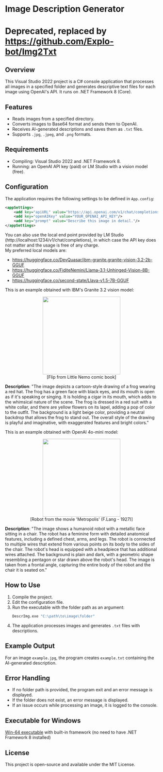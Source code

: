 ﻿# Image Description Generator

# Deprecated, replaced by https://github.com/Explo-bot/Img2Txt

## Overview
This Visual Studio 2022 project is a C# console application that processes all images in a specified folder and generates descriptive text files for each image using OpenAI's API.
It runs on .NET Framework 8 (Core).

## Features
- Reads images from a specified directory.
- Converts images to Base64 format and sends them to OpenAI.
- Receives AI-generated descriptions and saves them as `.txt` files.
- Supports `.jpg`, `.jpeg`, and `.png` formats.

## Requirements
- Compiling: Visual Studio 2022 and .NET Framework 8.
- Running: an OpenAI API key (paid) or LM Studio with a vision model (free).

## Configuration
The application requires the following settings to be defined in `App.config`:
```xml
<appSettings>
    <add key="apiURL" value="https://api.openai.com/v1/chat/completions"/>
    <add key="openAIKey" value="YOUR_OPENAI_API_KEY"/>
    <add key="prompt" value="Describe this image in detail."/>
</appSettings>
```
You can also use the local end point provided by LM Studio (http://localhost:1234/v1/chat/completions), in which case the API key does not matter and the usage is free of any charge.  
My preferred local models are:
- https://huggingface.co/DevQuasar/ibm-granite.granite-vision-3.2-2b-GGUF
- https://huggingface.co/FiditeNemini/Llama-3.1-Unhinged-Vision-8B-GGUF
- https://huggingface.co/second-state/Llava-v1.5-7B-GGUF
<p>  
This is an example obtained with IBM's Granite 3.2 vision model:  
<p align="center">
    <img src="https://github.com/user-attachments/assets/43e6f75a-3e36-4b16-93a3-4506079b9d27" width="256" height="256"></br>
    [Flip from Little Nemo comic book]
</p>
<b>Description</b>: "The image depicts a cartoon-style drawing of a frog wearing a red hat. The frog has a green face with black eyes, and its mouth is open as if it's speaking or singing. It is holding a cigar in its mouth, which adds to the whimsical nature of the scene. The frog is dressed in a red suit with a white collar, and there are yellow flowers on its lapel, adding a pop of color to the outfit. The background is a light beige color, providing a neutral backdrop that allows the frog to stand out. The overall style of the drawing is playful and imaginative, with exaggerated features and bright colors."  
</p><p>
This is an example obtained with OpenAI 4o-mini model:  
<p align="center">
    <img src="https://github.com/user-attachments/assets/681b08bd-3bc2-4a84-9376-e86e749db46b" width="256" height="256"></br>
    [Robot from the movie 'Metropolis' (F.Lang - 1927)]
</p>
<b>Description</b>: "The image shows a humanoid robot with a metallic face sitting in a chair. The robot has a feminine form with detailed anatomical features, including a defined chest, arms, and legs. The robot is connected to multiple wires that extend from various points on its body to the sides of the chair. The robot's head is equipped with a headpiece that has additional wires attached. The background is plain and dark, with a geometric shape resembling a pentagon or star drawn above the robot's head. The image is taken from a frontal angle, capturing the entire body of the robot and the chair it is seated on."
</p>
  
## How to Use
1. Compile the project.
2. Edit the configuration file.
3. Run the executable with the folder path as an argument:
   ```sh
   DescrImg.exe "C:\path\to\image\folder"
   ```
4. The application processes images and generates `.txt` files with descriptions.

## Example Output
For an image `example.jpg`, the program creates `example.txt` containing the AI-generated description.

## Error Handling
- If no folder path is provided, the program exit and an error message is displayed.
- If the folder does not exist, an error message is displayed.
- If an issue occurs while processing an image, it is logged to the console.

## Executable for Windows
<a href='https://github.com/Explo-bot/GetDescrImg/blob/main/DescrImg.7z'>Win-64 executable</a> with built-in framework (no need to have .NET Framework 8 installed)

## License
This project is open-source and available under the MIT License.

